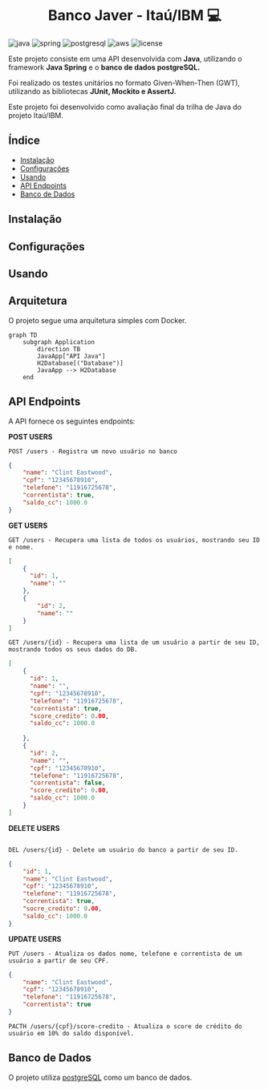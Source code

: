 [JAVA_BADGE]:https://img.shields.io/badge/java-%23ED8B00.svg?style=for-the-badge&logo=openjdk&logoColor=white
[SPRING_BADGE]: https://img.shields.io/badge/spring-%236DB33F.svg?style=for-the-badge&logo=spring&logoColor=white
[POSTGRESQL_BADGE]:https://img.shields.io/badge/postgres-%23316192.svg?style=for-the-badge&logo=postgresql&logoColor=white
[AWS_BADGE]:https://img.shields.io/badge/AWS-%23FF9900.svg?style=for-the-badge&logo=amazon-aws&logoColor=white
[LICENSE_BADGE]: https://img.shields.io/github/license/Ileriayo/markdown-badges?style=for-the-badge


<h1 align="center" style="font-weight: bold;">Banco Javer - Itaú/IBM 💻</h1>

![java][JAVA_BADGE]
![spring][SPRING_BADGE]
![postgresql][POSTGRESQL_BADGE]
![aws][AWS_BADGE]
![license][LICENSE_BADGE]

Este projeto consiste em uma API desenvolvida com **Java**, utilizando o framework **Java Spring** e o **banco de dados postgreSQL.**

Foi realizado os testes unitários no formato Given-When-Then (GWT), utilizando as bibliotecas **JUnit, Mockito e AssertJ.**

Este projeto foi desenvolvido como avaliação final da trilha de Java do projeto Itaú/IBM.

## Índice

- [Instalação](#instalação)
- [Configurações](#configurações)
- [Usando](#usando)
- [API Endpoints](#api-endpoints)
- [Banco de Dados](#banco-de-dados)

## Instalação

## Configurações

## Usando

## Arquitetura

O projeto segue uma arquitetura simples com Docker.

```mermaid
graph TD
    subgraph Application
        direction TB
        JavaApp["API Java"]
        H2Database[("Database")]
        JavaApp --> H2Database
    end
```

## API Endpoints
A API fornece os seguintes endpoints:

**POST USERS**

```text
POST /users - Registra um novo usuário no banco
```

```json
{
    "name": "Clint Eastwood",
    "cpf": "12345678910",
    "telefone": "11916725678",
    "correntista": true,
    "saldo_cc": 1000.0
}
```

**GET USERS**

```text
GET /users - Recupera uma lista de todos os usuários, mostrando seu ID e nome.
```

```json
[
    {
      "id": 1,
      "name": ""
    },
    {
        "id": 2,
        "name": ""
    }
]
```

```text
GET /users/{id} - Recupera uma lista de um usuário a partir de seu ID, mostrando todos os seus dados do DB.
```

```json
[
    {
      "id": 1,
      "name": "",
      "cpf": "12345678910",
      "telefone": "11916725678",
      "correntista": true,
      "score_credito": 0.00,
      "saldo_cc": 1000.0
      
    },
    {
      "id": 2,
      "name": "",
      "cpf": "12345678910",
      "telefone": "11916725678",
      "correntista": false,
      "score_credito": 0.00,
      "saldo_cc": 1000.0
    }
]
```

**DELETE USERS**

```text

DEL /users/{id} - Delete um usuário do banco a partir de seu ID.
```

```json
{
    "id": 1,
    "name": "Clint Eastwood",
    "cpf": "12345678910",
    "telefone": "11916725678",
    "correntista": true,
    "socre_credito": 0.00,
    "saldo_cc": 1000.0
}
```

**UPDATE USERS**

```text
PUT /users - Atualiza os dados nome, telefone e correntista de um usuário a partir de seu CPF.
```

```json
{
    "name": "Clint Eastwood",
    "cpf": "12345678910",
    "telefone": "11916725678",
    "correntista": true
}
```

```text
PACTH /users/{cpf}/score-credito - Atualiza o score de crédito do usuário em 10% do saldo disponível.
```

## Banco de Dados

O projeto utiliza [postgreSQL](https://www.postgresql.org/about/) como um banco de dados.
